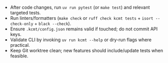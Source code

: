 - After code changes, run `uv run pytest` (or `make test`) and relevant targeted tests.
- Run linters/formatters (`make check` or `ruff check kcmt tests` + `isort --check-only` + `black --check`).
- Ensure `.kcmt/config.json` remains valid if touched; do not commit API keys.
- Validate CLI by invoking `uv run kcmt --help` or dry-run flags where practical.
- Keep Git worktree clean; new features should include/update tests when feasible.
